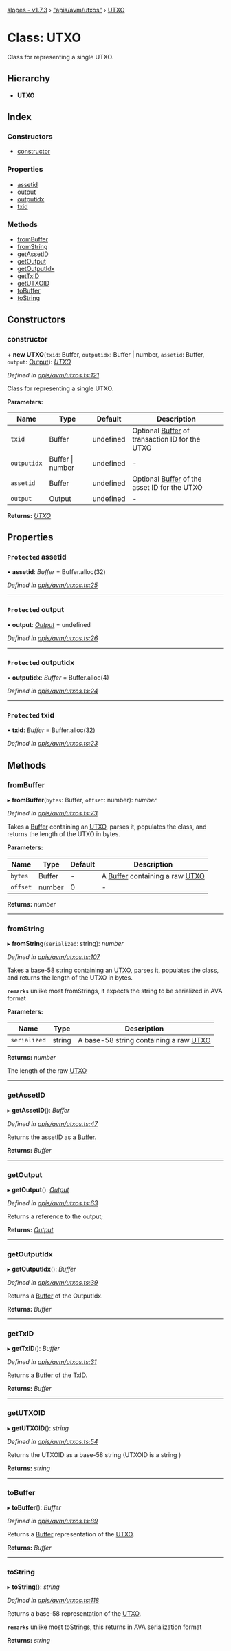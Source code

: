 [slopes - v1.7.3](../README.md) › ["apis/avm/utxos"](../modules/_apis_avm_utxos_.md) › [UTXO](_apis_avm_utxos_.utxo.md)

# Class: UTXO

Class for representing a single UTXO.

## Hierarchy

* **UTXO**

## Index

### Constructors

* [constructor](_apis_avm_utxos_.utxo.md#constructor)

### Properties

* [assetid](_apis_avm_utxos_.utxo.md#protected-assetid)
* [output](_apis_avm_utxos_.utxo.md#protected-output)
* [outputidx](_apis_avm_utxos_.utxo.md#protected-outputidx)
* [txid](_apis_avm_utxos_.utxo.md#protected-txid)

### Methods

* [fromBuffer](_apis_avm_utxos_.utxo.md#frombuffer)
* [fromString](_apis_avm_utxos_.utxo.md#fromstring)
* [getAssetID](_apis_avm_utxos_.utxo.md#getassetid)
* [getOutput](_apis_avm_utxos_.utxo.md#getoutput)
* [getOutputIdx](_apis_avm_utxos_.utxo.md#getoutputidx)
* [getTxID](_apis_avm_utxos_.utxo.md#gettxid)
* [getUTXOID](_apis_avm_utxos_.utxo.md#getutxoid)
* [toBuffer](_apis_avm_utxos_.utxo.md#tobuffer)
* [toString](_apis_avm_utxos_.utxo.md#tostring)

## Constructors

###  constructor

\+ **new UTXO**(`txid`: Buffer, `outputidx`: Buffer | number, `assetid`: Buffer, `output`: [Output](_apis_avm_outputs_.output.md)): *[UTXO](_apis_avm_utxos_.utxo.md)*

*Defined in [apis/avm/utxos.ts:121](https://github.com/ava-labs/slopes/blob/48cc94f/src/apis/avm/utxos.ts#L121)*

Class for representing a single UTXO.

**Parameters:**

Name | Type | Default | Description |
------ | ------ | ------ | ------ |
`txid` | Buffer |  undefined | Optional [Buffer](https://github.com/feross/buffer) of transaction ID for the UTXO |
`outputidx` | Buffer &#124; number |  undefined | - |
`assetid` | Buffer |  undefined | Optional [Buffer](https://github.com/feross/buffer) of the asset ID for the UTXO |
`output` | [Output](_apis_avm_outputs_.output.md) |  undefined | - |

**Returns:** *[UTXO](_apis_avm_utxos_.utxo.md)*

## Properties

### `Protected` assetid

• **assetid**: *Buffer* =  Buffer.alloc(32)

*Defined in [apis/avm/utxos.ts:25](https://github.com/ava-labs/slopes/blob/48cc94f/src/apis/avm/utxos.ts#L25)*

___

### `Protected` output

• **output**: *[Output](_apis_avm_outputs_.output.md)* =  undefined

*Defined in [apis/avm/utxos.ts:26](https://github.com/ava-labs/slopes/blob/48cc94f/src/apis/avm/utxos.ts#L26)*

___

### `Protected` outputidx

• **outputidx**: *Buffer* =  Buffer.alloc(4)

*Defined in [apis/avm/utxos.ts:24](https://github.com/ava-labs/slopes/blob/48cc94f/src/apis/avm/utxos.ts#L24)*

___

### `Protected` txid

• **txid**: *Buffer* =  Buffer.alloc(32)

*Defined in [apis/avm/utxos.ts:23](https://github.com/ava-labs/slopes/blob/48cc94f/src/apis/avm/utxos.ts#L23)*

## Methods

###  fromBuffer

▸ **fromBuffer**(`bytes`: Buffer, `offset`: number): *number*

*Defined in [apis/avm/utxos.ts:73](https://github.com/ava-labs/slopes/blob/48cc94f/src/apis/avm/utxos.ts#L73)*

Takes a [Buffer](https://github.com/feross/buffer) containing an [UTXO](_apis_avm_utxos_.utxo.md), parses it, populates the class, and returns the length of the UTXO in bytes.

**Parameters:**

Name | Type | Default | Description |
------ | ------ | ------ | ------ |
`bytes` | Buffer | - | A [Buffer](https://github.com/feross/buffer) containing a raw [UTXO](_apis_avm_utxos_.utxo.md)  |
`offset` | number | 0 | - |

**Returns:** *number*

___

###  fromString

▸ **fromString**(`serialized`: string): *number*

*Defined in [apis/avm/utxos.ts:107](https://github.com/ava-labs/slopes/blob/48cc94f/src/apis/avm/utxos.ts#L107)*

Takes a base-58 string containing an [UTXO](_apis_avm_utxos_.utxo.md), parses it, populates the class, and returns the length of the UTXO in bytes.

**`remarks`** 
unlike most fromStrings, it expects the string to be serialized in AVA format

**Parameters:**

Name | Type | Description |
------ | ------ | ------ |
`serialized` | string | A base-58 string containing a raw [UTXO](_apis_avm_utxos_.utxo.md)  |

**Returns:** *number*

The length of the raw [UTXO](_apis_avm_utxos_.utxo.md)

___

###  getAssetID

▸ **getAssetID**(): *Buffer*

*Defined in [apis/avm/utxos.ts:47](https://github.com/ava-labs/slopes/blob/48cc94f/src/apis/avm/utxos.ts#L47)*

Returns the assetID as a [Buffer](https://github.com/feross/buffer).

**Returns:** *Buffer*

___

###  getOutput

▸ **getOutput**(): *[Output](_apis_avm_outputs_.output.md)*

*Defined in [apis/avm/utxos.ts:63](https://github.com/ava-labs/slopes/blob/48cc94f/src/apis/avm/utxos.ts#L63)*

Returns a reference to the output;

**Returns:** *[Output](_apis_avm_outputs_.output.md)*

___

###  getOutputIdx

▸ **getOutputIdx**(): *Buffer*

*Defined in [apis/avm/utxos.ts:39](https://github.com/ava-labs/slopes/blob/48cc94f/src/apis/avm/utxos.ts#L39)*

Returns a [Buffer](https://github.com/feross/buffer)  of the OutputIdx.

**Returns:** *Buffer*

___

###  getTxID

▸ **getTxID**(): *Buffer*

*Defined in [apis/avm/utxos.ts:31](https://github.com/ava-labs/slopes/blob/48cc94f/src/apis/avm/utxos.ts#L31)*

Returns a [Buffer](https://github.com/feross/buffer) of the TxID.

**Returns:** *Buffer*

___

###  getUTXOID

▸ **getUTXOID**(): *string*

*Defined in [apis/avm/utxos.ts:54](https://github.com/ava-labs/slopes/blob/48cc94f/src/apis/avm/utxos.ts#L54)*

Returns the UTXOID as a base-58 string (UTXOID is a string )

**Returns:** *string*

___

###  toBuffer

▸ **toBuffer**(): *Buffer*

*Defined in [apis/avm/utxos.ts:89](https://github.com/ava-labs/slopes/blob/48cc94f/src/apis/avm/utxos.ts#L89)*

Returns a [Buffer](https://github.com/feross/buffer) representation of the [UTXO](_apis_avm_utxos_.utxo.md).

**Returns:** *Buffer*

___

###  toString

▸ **toString**(): *string*

*Defined in [apis/avm/utxos.ts:118](https://github.com/ava-labs/slopes/blob/48cc94f/src/apis/avm/utxos.ts#L118)*

Returns a base-58 representation of the [UTXO](_apis_avm_utxos_.utxo.md).

**`remarks`** 
unlike most toStrings, this returns in AVA serialization format

**Returns:** *string*

